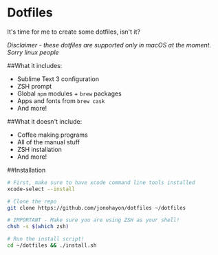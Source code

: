 Dotfiles
===
It's time for me to create some dotfiles, isn't it?

*Disclaimer - these dotfiles are supported only in macOS at the moment. Sorry linux people*

##What it includes:
 - Sublime Text 3 configuration
 - ZSH prompt
 - Global `npm` modules + `brew` packages
 - Apps and fonts from `brew cask`
 - And more!

##What it doesn't include:
 - Coffee making programs
 - All of the manual stuff
 - ZSH installation
 - And more!

##Installation
```bash
# First, make sure to have xcode command line tools installed
xcode-select --install

# Clone the repo
git clone https://github.com/jonohayon/dotfiles ~/dotfiles

# IMPORTANT - Make sure you are using ZSH as your shell!
chsh -s $(which zsh)

# Run the install script!
cd ~/dotfiles && ./install.sh
```
